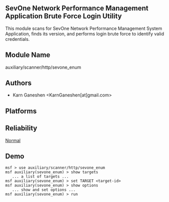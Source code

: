 ## SevOne Network Performance Management Application Brute Force Login Utility

This module scans for SevOne Network Performance Management 
System Application, finds its version, and performs login 
brute force to identify valid credentials.


## Module Name
auxiliary/scanner/http/sevone_enum

## Authors
* Karn Ganeshen <KarnGaneshen[at]gmail.com>





## Platforms


## Reliability
[Normal](https://github.com/rapid7/metasploit-framework/wiki/Exploit-Ranking)

## Demo

```
msf > use auxiliary/scanner/http/sevone_enum
msf auxiliary(sevone_enum) > show targets
   ... a list of targets ...
msf auxiliary(sevone_enum) > set TARGET <target-id>
msf auxiliary(sevone_enum) > show options
   ... show and set options ...
msf auxiliary(sevone_enum) > run
```
    
    